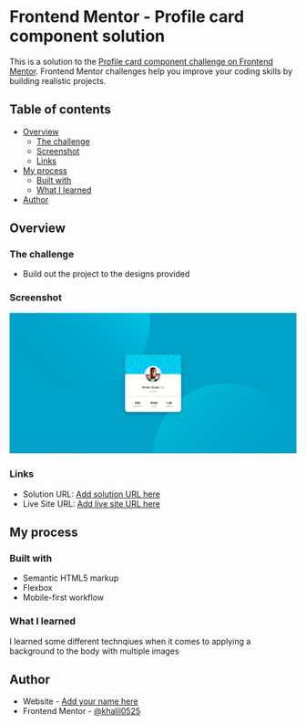 # Frontend Mentor - Profile card component solution

This is a solution to the [Profile card component challenge on Frontend Mentor](https://www.frontendmentor.io/challenges/profile-card-component-cfArpWshJ). Frontend Mentor challenges help you improve your coding skills by building realistic projects.

## Table of contents

- [Overview](#overview)
  - [The challenge](#the-challenge)
  - [Screenshot](#screenshot)
  - [Links](#links)
- [My process](#my-process)
  - [Built with](#built-with)
  - [What I learned](#what-i-learned)
- [Author](#author)

## Overview

### The challenge

- Build out the project to the designs provided

### Screenshot

![](./images/profile-card-screenshot.PNG)

### Links

- Solution URL: [Add solution URL here](https://github.com/khalil0525/profile-card-component-main)
- Live Site URL: [Add live site URL here](https://khalil0525.github.io/profile-card-component-main/)

## My process

### Built with

- Semantic HTML5 markup
- Flexbox
- Mobile-first workflow

### What I learned

I learned some different technqiues when it comes to applying a background to the body with multiple images

## Author

- Website - [Add your name here](https://github.com/khalil0525)
- Frontend Mentor - [@khalil0525](https://www.frontendmentor.io/profile/khalil0525)
